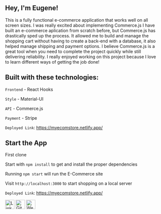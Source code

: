 ## Hey, I'm Eugene!

This is a fully functional e-commerce application that works well on all screen sizes. I was really excited about implementing Commerce.js I have built an e-commerce aplication from scratch before, but Commerce.js has drastically sped up the process. It allowed me to build and manage the shopping cart without having to create a back-end with a database, it also helped manage shipping and payment options. I believe Commerce.js is a great tool when you need to complete the project quickly while still delivering reliability. I really enjoyed working on this project because I love to learn different ways of getting the job done!

## Built with these technologies:

`Frontend` - React Hooks

`Style` - Material-UI

`API` - Commerce.js

`Payment` - Stripe

`Deployed Link`: https://myecomstore.netlify.app/

## Start the App

First clone

Start with `npm install` to get and install the proper dependencies

Running `npm start` will run the E-Commerce site

Visit `http://localhost:3000` to start shopping on a local server

`Deployed Link`: https://myecomstore.netlify.app/

<a href="https://www.linkedin.com/in/eugene-developer/" target="_blank"><img src="https://raw.githubusercontent.com/arturssmirnovs/arturssmirnovs/master/in.png" alt="LinkedIn" width="30"></a>
<a href="https://github.com/esokoletsky" target="_blank"><img src="https://raw.githubusercontent.com/arturssmirnovs/arturssmirnovs/master/git.png" alt="GitHub" width="30"></a>
<a href="https://eugene-developer.com" target="_blank"><img src="https://raw.githubusercontent.com/arturssmirnovs/arturssmirnovs/master/www.png" alt="Website" width="30"></a>

